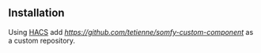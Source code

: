 ## Installation

Using [HACS](https://hacs.xyz/) add *https://github.com/tetienne/somfy-custom-component* as a custom repository.
